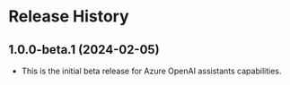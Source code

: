 # Release History

## 1.0.0-beta.1 (2024-02-05)

- This is the initial beta release for Azure OpenAI assistants capabilities.
